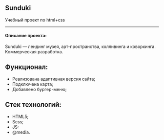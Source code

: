 <h2>Sunduki</h2>
Учебный проект по html+css

---

<h4>Описание проекта:</h4>
Sunduki — лендинг музея, арт-пространства, колливинга и коворкинга. Коммерческая разработка.

Функционал:
---
* Реализована адаптивная версия сайта;
* Подключена карта;
* Добавлено бургер-меню;

Стек технологий:
---
* HTML5;
* Scss;
* JS:
* @media.

